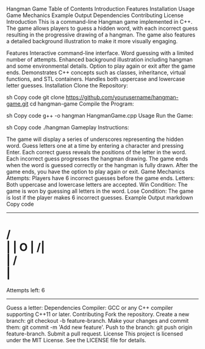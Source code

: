 Hangman Game
Table of Contents
Introduction
Features
Installation
Usage
Game Mechanics
Example Output
Dependencies
Contributing
License
Introduction
This is a command-line Hangman game implemented in C++. The game allows players to guess a hidden word, with each incorrect guess resulting in the progressive drawing of a hangman. The game also features a detailed background illustration to make it more visually engaging.

Features
Interactive command-line interface.
Word guessing with a limited number of attempts.
Enhanced background illustration including hangman and some environmental details.
Option to play again or exit after the game ends.
Demonstrates C++ concepts such as classes, inheritance, virtual functions, and STL containers.
Handles both uppercase and lowercase letter guesses.
Installation
Clone the Repository:

sh
Copy code
git clone https://github.com/yourusername/hangman-game.git
cd hangman-game
Compile the Program:

sh
Copy code
g++ -o hangman HangmanGame.cpp
Usage
Run the Game:

sh
Copy code
./hangman
Gameplay Instructions:

The game will display a series of underscores representing the hidden word.
Guess letters one at a time by entering a character and pressing Enter.
Each correct guess reveals the positions of the letter in the word.
Each incorrect guess progresses the hangman drawing.
The game ends when the word is guessed correctly or the hangman is fully drawn.
After the game ends, you have the option to play again or exit.
Game Mechanics
Attempts: Players have 6 incorrect guesses before the game ends.
Letters: Both uppercase and lowercase letters are accepted.
Win Condition: The game is won by guessing all letters in the word.
Lose Condition: The game is lost if the player makes 6 incorrect guesses.
Example Output
markdown
Copy code
   _____
  /     \
 |       |   O
 |      /|\
 |      / \
 |
=========
Attempts left: 6
_ _ _ _ _ _ _ 
Guess a letter: 
Dependencies
Compiler: GCC or any C++ compiler supporting C++11 or later.
Contributing
Fork the repository.
Create a new branch: git checkout -b feature-branch.
Make your changes and commit them: git commit -m 'Add new feature'.
Push to the branch: git push origin feature-branch.
Submit a pull request.
License
This project is licensed under the MIT License. See the LICENSE file for details.

